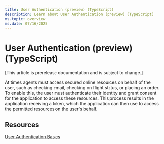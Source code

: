 ```yaml
---
title: User Authentication (preview) (TypeScript)
description: Learn about User Authentication (preview) (TypeScript)
ms.topic: overview
ms.date: 07/16/2025
---
```


# User Authentication (preview) (TypeScript)

[This article is prerelease documentation and is subject to change.]

<!-- 
Things to potentially add to this section:

- The name of the auth is fixed to `graph` here, but it can easily be changed by supplying a value when building the App.

- Show that for explicit oauth you can configure the oauth card that is sent to the user via the options to the signin function.

- Create mermaid diagrams for how sso and oauth works
--->

At times agents must access secured online resources on behalf of the user, such as checking email, checking on flight status, or placing an order. To enable this, the user must authenticate their identity and grant consent for the application to access these resources. This process results in the application receiving a token, which the application can then use to access the permitted resources on the user's behalf.

## Resources

[User Authentication Basics](/azure/bot-service/bot-builder-concept-authentication)